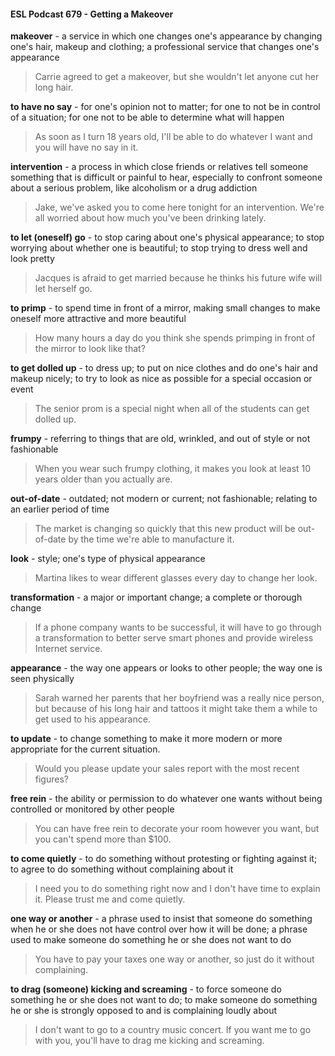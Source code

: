 #### ESL Podcast 679 - Getting a Makeover

**makeover** - a service in which one changes one's appearance by changing
one's hair, makeup and clothing; a professional service that changes one's
appearance

> Carrie agreed to get a makeover, but she wouldn't let anyone cut her long hair.

**to have no say** - for one's opinion not to matter; for one to not be in control of a
situation; for one not to be able to determine what will happen

> As soon as I turn 18 years old, I'll be able to do whatever I want and you will
have no say in it.

**intervention** - a process in which close friends or relatives tell someone
something that is difficult or painful to hear, especially to confront someone about
a serious problem, like alcoholism or a drug addiction

> Jake, we've asked you to come here tonight for an intervention. We're all
worried about how much you've been drinking lately.

**to let (oneself) go** - to stop caring about one's physical appearance; to stop
worrying about whether one is beautiful; to stop trying to dress well and look
pretty

> Jacques is afraid to get married because he thinks his future wife will let herself
go.

**to primp** - to spend time in front of a mirror, making small changes to make
oneself more attractive and more beautiful

> How many hours a day do you think she spends primping in front of the mirror
to look like that?

**to get dolled up** - to dress up; to put on nice clothes and do one's hair and
makeup nicely; to try to look as nice as possible for a special occasion or event

> The senior prom is a special night when all of the students can get dolled up.

**frumpy** - referring to things that are old, wrinkled, and out of style or not
fashionable

> When you wear such frumpy clothing, it makes you look at least 10 years older
than you actually are.

**out-of-date** - outdated; not modern or current; not fashionable; relating to an
earlier period of time

> The market is changing so quickly that this new product will be out-of-date by
the time we're able to manufacture it.

**look** - style; one's type of physical appearance

> Martina likes to wear different glasses every day to change her look.

**transformation** - a major or important change; a complete or thorough change

> If a phone company wants to be successful, it will have to go through a
transformation to better serve smart phones and provide wireless Internet
service.

**appearance** - the way one appears or looks to other people; the way one is
seen physically

> Sarah warned her parents that her boyfriend was a really nice person, but
because of his long hair and tattoos it might take them a while to get used to his
appearance.

**to update** - to change something to make it more modern or more appropriate
for the current situation.

> Would you please update your sales report with the most recent figures?

**free rein** - the ability or permission to do whatever one wants without being
controlled or monitored by other people

> You can have free rein to decorate your room however you want, but you can't
spend more than $100.

**to come quietly** - to do something without protesting or fighting against it; to
agree to do something without complaining about it

> I need you to do something right now and I don't have time to explain it. Please
trust me and come quietly.

**one way or another** - a phrase used to insist that someone do something when
he or she does not have control over how it will be done; a phrase used to make
someone do something he or she does not want to do

> You have to pay your taxes one way or another, so just do it without
complaining.

**to drag (someone) kicking and screaming** - to force someone do something
he or she does not want to do; to make someone do something he or she is
strongly opposed to and is complaining loudly about

> I don't want to go to a country music concert. If you want me to go with you,
you'll have to drag me kicking and screaming.

